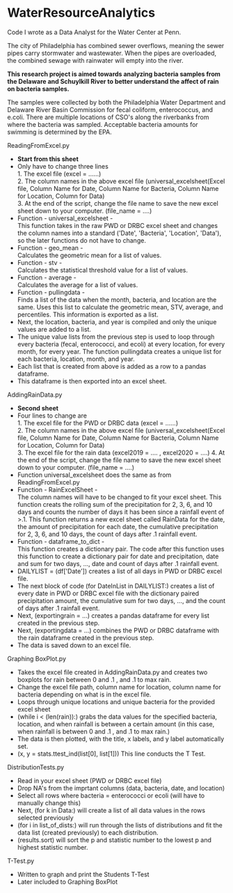 # WaterResourceAnalytics
Code I wrote as a Data Analyst for the Water Center at Penn.


The city of Philadelphia has combined sewer overflows, meaning the sewer pipes carry stormwater and wastewater.
When the pipes are overloaded, the combined sewage with rainwater will empty into the river.

<b>This research project is aimed towards analyzing bacteria samples from the Delaware and Schuylkill River to better understand the affect of 
rain on bacteria samples.</b>

The samples were collected by both the Philadelphia Water Department and Delaware River Basin Commission for fecal coliform, enterococcus, and e.coli.
There are multiple locations of CSO's along the riverbanks from where the bacteria was sampled. 
Acceptable bacteria amounts for swimming is determined by the EPA.


ReadingFromExcel.py
<ul>
  <li><b>Start from this sheet</b></li>
  <li>Only have to change three lines</br>
  1. The excel file (excel = ......)</br>
  2. The column names in the above excel file (universal_excelsheet(Excel file, Column Name for Date, Column Name for Bacteria, Column Name for Location, Column for Data)</br>
  3. At the end of the script, change the file name to save the new excel sheet down to your computer. (file_name = ....)</br>
  </li>
  <li>Function -  universal_excelsheet - </br> 
  This function takes in the raw PWD or DRBC excel sheet and changes the column names into a standard ('Date', 'Bacteria', 'Location', 'Data'), so the later functions do not have to change.
  </li>
  <li>Function - geo_mean - </br> 
  Calculates the geometric mean for a list of values.
  </li>
  <li>Function - stv - </br>
  Calculates the statistical threshold value for a list of values.
  </li>
  <li>Function - average - </br>
  Calculates the average for a list of values.
  </li>
  <li>Function - pullingdata - </br>
  Finds a list of the data when the month, bacteria, and location are the same. Uses this list to calculate the geometric mean, STV, average, and percentiles. This information is exported as a list.
  </li>
  <li>Next, the location, bacteria, and year is compiled and only the unique values are added to a list.</li>
  <li>The unique value lists from the previous step is used to loop through every bacteria (fecal, enterococci, and ecoli) at every location, for every month, for every year. The function pullingdata creates a unique list for each bacteria, location, month, and year.</li>
  <li>Each list that is created from above is added as a row to a pandas dataframe.</li>
  <li>This dataframe is then exported into an excel sheet.</li>
</ul>

AddingRainData.py
<ul>
  <li><b>Second sheet</b></li>
  <li>Four lines to change are</br>
  1. The excel file for the PWD or DRBC data (excel = ......)</br>
  2. The column names in the above excel file (universal_excelsheet(Excel file, Column Name for Date, Column Name for Bacteria, Column Name for Location, Column for Data)</br>
  3. The excel file for the rain data (excel2019 = .... , excel2020 = ....)
  4. At the end of the script, change the file name to save the new excel sheet down to your computer. (file_name = ....)</br>
  <li>Function universal_excelsheet does the same as from ReadingFromExcel.py</li>
  <li>Function - RainExcelSheet - </br>
  The column names will have to be changed to fit your excel sheet. This function creats the rolling sum of the precipitation for 2, 3, 6, and 10 days and counts the number of days it has been since a rainfall event of >.1. This function returns a new excel sheet called RainData for the date, the amount of precipitation for each date, the cumulative precipitation for 2, 3, 6, and 10 days, the count of days after .1 rainfall event.
  </li>
  <li>Function - dataframe_to_dict - </br>
  This function creates a dictionary pair. The code after this function uses this function to create a dictionary pair for date and precipitation, date and sum for two days, ..., date and count of days after .1 rainfall event.
  </li>
  <li>DAILYLIST = (df['Date']) creates a list of all days in PWD or DRBC excel file.</li>
  <li>The next block of code (for DateInList in DAILYLIST:) creates a list of every date in PWD or DRBC excel file with the dictionary paired precipitation amount, the cumulative sum for two days, ..., and the count of days after .1 rainfall event.</li>
  <li>Next, (exportingrain = ...) creates a pandas dataframe for every list created in the previous step.</li>
  <li>Next, (exportingdata = ...) combines the PWD or DRBC dataframe with the rain dataframe created in the previous step.</li>
  <li>The data is saved down to an excel file.</li>
</ul>

Graphing BoxPlot.py
<ul>
  <li>Takes the excel file created in AddingRainData.py and creates two boxplots for rain between 0 and .1 , and .1 to max rain.</li>
  <li>Change the excel file path, column name for location, column name for bacteria depending on what is in the excel file.</li>
  <li>Loops through unique locations and unique bacteria for the provided excel sheet</li>
  <li>(while i < (len(rain)):) grabs the data values for the specified bacteria, location, and when rainfall is between a certain amount (in this case, when rainfall is between 0 and .1 , and .1 to max rain.)</li>
  <li>The data is then plotted, with the title, x labels, and y label automatically set.</li>
  <li>(x, y = stats.ttest_ind(list[0], list[1])) This line conducts the T Test.</li>
</ul>

DistributionTests.py
<ul>
  <li>Read in your excel sheet (PWD or DRBC excel file)</li>
  <li>Drop NA's from the imprtant columns (data, bacteria, date, and location)</li>
  <li>Select all rows where bacteria = enterococci or ecoli (will have to manually change this)</li>
  <li>Next, (for k in Data:) will create a list of all data values in the rows selected previously</li>
  <li>(for i in list_of_dists:) will run through the lists of distributions and fit the data list (created previously) to each distribution.</li>
  <li>(results.sort) will sort the p and statistic number to the lowest p and highest statistic number.</li>
</ul>

T-Test.py
<ul>
  <li>Written to graph and print the Students T-Test</li>
  <li>Later included to Graphing BoxPlot</li>
</ul>
